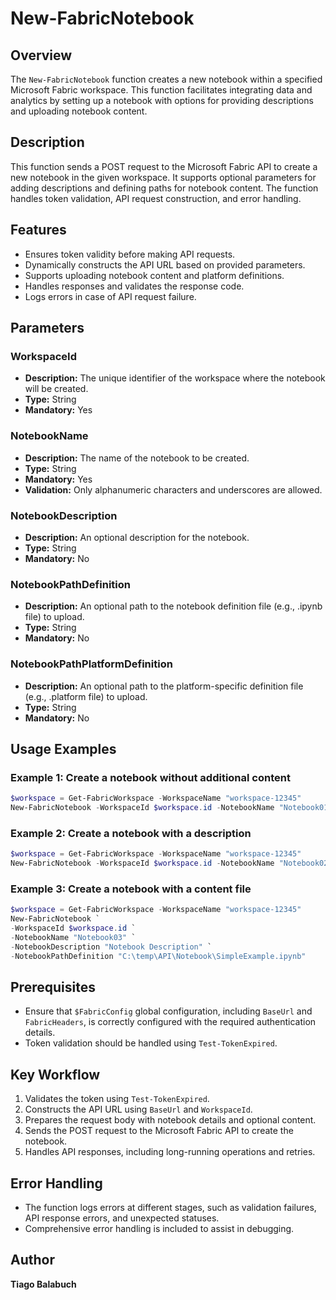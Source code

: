 # New-FabricNotebook

## Overview

The `New-FabricNotebook` function creates a new notebook within a specified Microsoft Fabric workspace. This function facilitates integrating data and analytics by setting up a notebook with options for providing descriptions and uploading notebook content.

## Description

This function sends a POST request to the Microsoft Fabric API to create a new notebook in the given workspace. It supports optional parameters for adding descriptions and defining paths for notebook content. The function handles token validation, API request construction, and error handling.

## Features

- Ensures token validity before making API requests.
- Dynamically constructs the API URL based on provided parameters.
- Supports uploading notebook content and platform definitions.
- Handles responses and validates the response code.
- Logs errors in case of API request failure.

## Parameters

### WorkspaceId

- **Description:** The unique identifier of the workspace where the notebook will be created.
- **Type:** String
- **Mandatory:** Yes

### NotebookName

- **Description:** The name of the notebook to be created.
- **Type:** String
- **Mandatory:** Yes
- **Validation:** Only alphanumeric characters and underscores are allowed.

### NotebookDescription

- **Description:** An optional description for the notebook.
- **Type:** String
- **Mandatory:** No

### NotebookPathDefinition

- **Description:** An optional path to the notebook definition file (e.g., .ipynb file) to upload.
- **Type:** String
- **Mandatory:** No

### NotebookPathPlatformDefinition

- **Description:** An optional path to the platform-specific definition file (e.g., .platform file) to upload.
- **Type:** String
- **Mandatory:** No

## Usage Examples

### Example 1: Create a notebook without additional content

```powershell
$workspace = Get-FabricWorkspace -WorkspaceName "workspace-12345"
New-FabricNotebook -WorkspaceId $workspace.id -NotebookName "Notebook01"
```

### Example 2: Create a notebook with a description 

```powershell
$workspace = Get-FabricWorkspace -WorkspaceName "workspace-12345"
New-FabricNotebook -WorkspaceId $workspace.id -NotebookName "Notebook02" -NotebookDescription "Notebook"
```

### Example 3: Create a notebook with a content file

```powershell
$workspace = Get-FabricWorkspace -WorkspaceName "workspace-12345"
New-FabricNotebook `
-WorkspaceId $workspace.id `
-NotebookName "Notebook03" `
-NotebookDescription "Notebook Description" `
-NotebookPathDefinition "C:\temp\API\Notebook\SimpleExample.ipynb"
```

## Prerequisites

- Ensure that `$FabricConfig` global configuration, including `BaseUrl` and `FabricHeaders`, is correctly configured with the required authentication details.
- Token validation should be handled using `Test-TokenExpired`.

## Key Workflow

1. Validates the token using `Test-TokenExpired`.
2. Constructs the API URL using `BaseUrl` and `WorkspaceId`.
3. Prepares the request body with notebook details and optional content.
4. Sends the POST request to the Microsoft Fabric API to create the notebook.
5. Handles API responses, including long-running operations and retries.

## Error Handling

- The function logs errors at different stages, such as validation failures, API response errors, and unexpected statuses.
- Comprehensive error handling is included to assist in debugging.

## Author

**Tiago Balabuch**